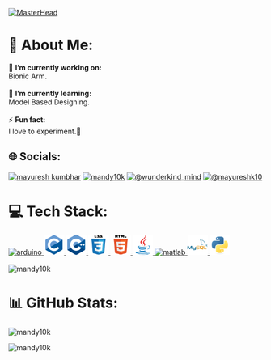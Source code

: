 [![MasterHead](https://developers.giphy.com/branch/master/static/api-512d36c09662682717108a38bbb5c57d.gif)](https://github.com/Mandy10k/)
# 💫 About Me:
🔭 **I’m currently working on:**  <br>  Bionic Arm.<br><br>🌱 **I’m currently learning:**  <br>  Model Based Designing.<br><br>⚡ **Fun fact:**  <br>  I love to experiment.👾<br>

## 🌐 Socials:
<p align="left">
<a href="https://linkedin.com/in/mayuresh kumbhar" target="blank"><img align="center" src="https://raw.githubusercontent.com/rahuldkjain/github-profile-readme-generator/master/src/images/icons/Social/linked-in-alt.svg" alt="mayuresh kumbhar" height="30" width="40" /></a>
<a href="https://kaggle.com/mandy10k" target="blank"><img align="center" src="https://raw.githubusercontent.com/rahuldkjain/github-profile-readme-generator/master/src/images/icons/Social/kaggle.svg" alt="mandy10k" height="30" width="40" /></a>
<a href="https://instagram.com/@wunderkind_mind" target="blank"><img align="center" src="https://raw.githubusercontent.com/rahuldkjain/github-profile-readme-generator/master/src/images/icons/Social/instagram.svg" alt="@wunderkind_mind" height="30" width="40" /></a>
<a href="https://medium.com/@mayureshk10" target="blank"><img align="center" src="https://raw.githubusercontent.com/rahuldkjain/github-profile-readme-generator/master/src/images/icons/Social/medium.svg" alt="@mayureshk10" height="30" width="40" /></a>
</p>

# 💻 Tech Stack:
<p align="left"> <a href="https://www.arduino.cc/" target="_blank" rel="noreferrer"> <img src="https://cdn.worldvectorlogo.com/logos/arduino-1.svg" alt="arduino" width="40" height="40"/> </a> <a href="https://www.cprogramming.com/" target="_blank" rel="noreferrer"> <img src="https://raw.githubusercontent.com/devicons/devicon/master/icons/c/c-original.svg" alt="c" width="40" height="40"/> </a> <a href="https://www.w3schools.com/cpp/" target="_blank" rel="noreferrer"> <img src="https://raw.githubusercontent.com/devicons/devicon/master/icons/cplusplus/cplusplus-original.svg" alt="cplusplus" width="40" height="40"/> </a> <a href="https://www.w3schools.com/css/" target="_blank" rel="noreferrer"> <img src="https://raw.githubusercontent.com/devicons/devicon/master/icons/css3/css3-original-wordmark.svg" alt="css3" width="40" height="40"/> </a> <a href="https://www.w3.org/html/" target="_blank" rel="noreferrer"> <img src="https://raw.githubusercontent.com/devicons/devicon/master/icons/html5/html5-original-wordmark.svg" alt="html5" width="40" height="40"/> </a> <a href="https://www.java.com" target="_blank" rel="noreferrer"> <img src="https://raw.githubusercontent.com/devicons/devicon/master/icons/java/java-original.svg" alt="java" width="40" height="40"/> </a> <a href="https://www.mathworks.com/" target="_blank" rel="noreferrer"> <img src="https://upload.wikimedia.org/wikipedia/commons/2/21/Matlab_Logo.png" alt="matlab" width="40" height="40"/> </a> <a href="https://www.mysql.com/" target="_blank" rel="noreferrer"> <img src="https://raw.githubusercontent.com/devicons/devicon/master/icons/mysql/mysql-original-wordmark.svg" alt="mysql" width="40" height="40"/> </a> <a href="https://www.python.org" target="_blank" rel="noreferrer"> <img src="https://raw.githubusercontent.com/devicons/devicon/master/icons/python/python-original.svg" alt="python" width="40" height="40"/> </a> </p>

<p><img align="center" src="https://github-readme-stats.vercel.app/api/top-langs?username=mandy10k&show_icons=true&locale=en&layout=compact" alt="mandy10k" /></p>

# 📊 GitHub Stats:
<p><img align="center" src="https://github-readme-streak-stats.herokuapp.com/?user=mandy10k&" alt="mandy10k" /></p>
<p><a align="right">  <img src="https://komarev.com/ghpvc/?username=mandy10k&label=Profile%20views&color=0e75b6&style=flat" alt="mandy10k" /></a> </p>

